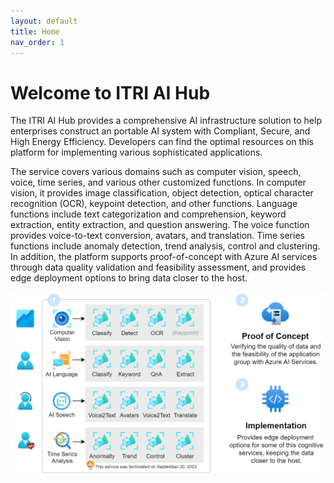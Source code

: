 ```yaml
---
layout: default
title: Home
nav_order: 1
---
```


# Welcome to ITRI AI Hub

The ITRI AI Hub provides a comprehensive AI infrastructure solution to help enterprises construct an portable AI system with Compliant, Secure, and High Energy Efficiency. Developers can find the optimal resources on this platform for implementing various sophisticated applications. 


The service covers various domains such as computer vision, speech, voice, time series, and various other customized functions. In computer vision, it provides image classification, object detection, optical character recognition (OCR), keypoint detection, and other functions. Language functions include text categorization and comprehension, keyword extraction, entity extraction, and question answering. The voice function provides voice-to-text conversion, avatars, and translation. Time series functions include anomaly detection, trend analysis, control and clustering. In addition, the platform supports proof-of-concept with Azure AI services through data quality validation and feasibility assessment, and provides edge deployment options to bring data closer to the host.
<div align="center"><img src="./assets/images/framework.png" width="720"/></div>